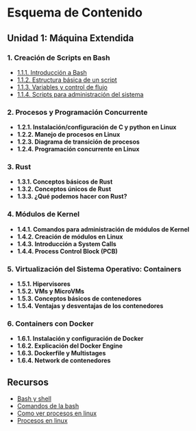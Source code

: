 # Esquema de Contenido

## Unidad 1: Máquina Extendida



### 1. Creación de Scripts en Bash

- [1.1.1. Introducción a Bash](bash_scripts.md#1-2-1-introducción-a-bash)
- [1.1.2. Estructura básica de un script](bash_scripts.md#1-2-2-estructura-básica-de-un-script)
- [1.1.3. Variables y control de flujo](bash_scripts.md#1-2-3-variables-y-control-de-flujo)
- [1.1.4. Scripts para administración del sistema](bash_scripts.md#1-2-4-scripts-para-administración-del-sistema)


### 2. Procesos y Programación Concurrente
- **1.2.1. Instalación/configuración de C y python en Linux**
- **1.2.2. Manejo de procesos en Linux**
- **1.2.3. Diagrama de transición de procesos**
- **1.2.4. Programación concurrente en Linux**

### 3. Rust

- **1.3.1. Conceptos básicos de Rust**
- **1.3.2. Conceptos únicos de Rust**
- **1.3.3. ¿Qué podemos hacer con Rust?**

### 4. Módulos de Kernel

- **1.4.1. Comandos para administración de módulos de Kernel**
- **1.4.2. Creación de módulos en Linux**
- **1.4.3. Introducción a System Calls**
- **1.4.4. Process Control Block (PCB)**

### 5. Virtualización del Sistema Operativo: Containers

- **1.5.1. Hipervisores**
- **1.5.2. VMs y MicroVMs**
- **1.5.3. Conceptos básicos de contenedores**
- **1.5.4. Ventajas y desventajas de los contenedores**

### 6. Containers con Docker

- **1.6.1. Instalación y configuración de Docker**
- **1.6.2. Explicación del Docker Engine**
- **1.6.3. Dockerfile y Multistages**
- **1.6.4. Network de contenedores**


## Recursos

- [Bash y shell](https://recluit.com/que-es-bash/#:~:text=Bash%20es%20un%20programa%20shell,los%20sistemas%20operativos%20GNU%2FLinux.)
- [Comandos de la bash](https://devhints.io/bash)
- [Como ver procesos en linux](https://www.hostinger.es/tutoriales/ver-procesos-en-linux#:~:text=Un%20proceso%20es%20la%20ejecuci%C3%B3n,varios%20procesos%20para%20diferentes%20tareas.)
- [Procesos en linux](https://apuntes.de/linux-certificacion-lpi/los-procesos-de-linux/#gsc.tab=0)